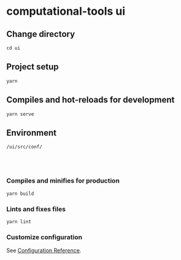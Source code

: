 # computational-tools ui

## Change directory
```
cd ui
```
## Project setup
```
yarn
```

## Compiles and hot-reloads for development
```
yarn serve
```

## Environment
```
/ui/src/conf/
```
<br/>
<br/>

### Compiles and minifies for production
```
yarn build
```

### Lints and fixes files
```
yarn lint
```

### Customize configuration
See [Configuration Reference](https://cli.vuejs.org/config/).
